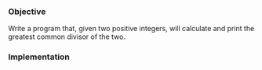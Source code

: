 ### Objective

Write a program that, given two positive integers, will calculate and print the greatest common divisor of the two.


### Implementation
